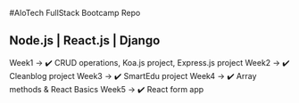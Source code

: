 #AloTech FullStack Bootcamp Repo
## Node.js | React.js | Django

Week1 -> :heavy_check_mark: CRUD operations, Koa.js project, Express.js project
Week2 -> :heavy_check_mark: Cleanblog project
Week3 -> :heavy_check_mark: SmartEdu project
Week4 -> :heavy_check_mark: Array methods & React Basics
Week5 -> :heavy_check_mark: React form app
